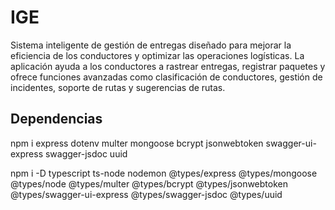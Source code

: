 # IGE
Sistema inteligente de gestión de entregas diseñado para mejorar la eficiencia de los conductores y optimizar las operaciones logísticas. La aplicación ayuda a los conductores a rastrear entregas, registrar paquetes y ofrece funciones avanzadas como clasificación de conductores, gestión de incidentes, soporte de rutas y sugerencias de rutas.

## Dependencias
npm i express dotenv multer mongoose bcrypt jsonwebtoken swagger-ui-express swagger-jsdoc uuid

npm i -D typescript ts-node nodemon @types/express @types/mongoose @types/node @types/multer @types/bcrypt @types/jsonwebtoken @types/swagger-ui-express @types/swagger-jsdoc @types/uuid